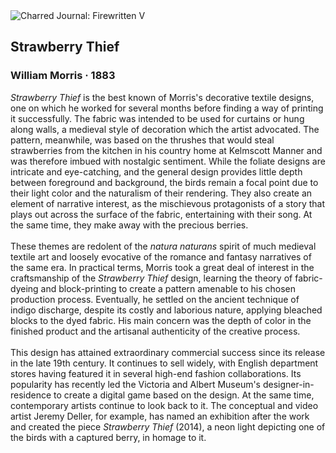 <div class="artwork-of-the-day">
  <div class="container">
    <div class="img-wrapper">
      <img
        src="https://uploads3.wikiart.org/00290/images/william-morris/960.jpg!Large.jpg"
        alt="Charred Journal: Firewritten V" />
    </div>
    <div class="artwork-detail">
      <div class="artwork-origin"> 
        <h2 class="artwork-name">Strawberry Thief</h2>
        <h3 class="artist">
          William Morris
                    ·  1883
        </h3>
      </div>
      <p class="description">
        <span class="artwork-description-text ng-binding" ng-bind-html="viewModel.ArtworkOfTheDay.Description | unsafe"><i>Strawberry Thief</i> is the best known of Morris's decorative textile designs, one on which he worked for several months before finding a way of printing it successfully. The fabric was intended to be used for curtains or hung along walls, a medieval style of decoration which the artist advocated. The pattern, meanwhile, was based on the thrushes that would steal strawberries from the kitchen in his country home at Kelmscott Manner and was therefore imbued with nostalgic sentiment. While the foliate designs are intricate and eye-catching, and the general design provides little depth between foreground and background, the birds remain a focal point due to their light color and the naturalism of their rendering. They also create an element of narrative interest, as the mischievous protagonists of a story that plays out across the surface of the fabric, entertaining with their song. At the same time, they make away with the precious berries.<br><br>These themes are redolent of the <i>natura naturans</i> spirit of much medieval textile art and loosely evocative of the romance and fantasy narratives of the same era. In practical terms, Morris took a great deal of interest in the craftsmanship of the <i>Strawberry Thief</i> design, learning the theory of fabric-dyeing and block-printing to create a pattern amenable to his chosen production process. Eventually, he settled on the ancient technique of indigo discharge, despite its costly and laborious nature, applying bleached blocks to the dyed fabric. His main concern was the depth of color in the finished product and the artisanal authenticity of the creative process.<br><br>This design has attained extraordinary commercial success since its release in the late 19th century. It continues to sell widely, with English department stores having featured it in several high-end fashion collaborations. Its popularity has recently led the Victoria and Albert Museum's designer-in-residence to create a digital game based on the design. At the same time, contemporary artists continue to look back to it. The conceptual and video artist Jeremy Deller, for example, has named an exhibition after the work and created the piece <i>Strawberry Thief</i> (2014), a neon light depicting one of the birds with a captured berry, in homage to it.</span>
                        <div class="text-shadow-container" ng-show="showShadow" style=""></div>
      </p>
    </div>
  </div>

</div>
